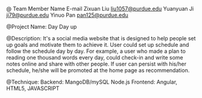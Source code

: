 @ Team Member
	Name			E-mail
	Zixuan Liu		liu1057@purdue.edu
	Yuanyuan Ji		ji79@purdue.edu
	Yinuo Pan		pan125@purdue.edu


@Project Name: Day Day up

@Description: It's a social media website that is designed to help people set up goals and motivate them to achieve it. User could set up schedule and follow the schedule day by day. For example, a user who made a plan to reading one thousand words every day, could check-in and write some notes online and share with other people. If user can persist with his/her schedule, he/she will be promoted at the home page as recommendation.

@Technique:
	Backend: MangoDB/mySQL Node.js
	Frontend: Angular, HTML5, JAVASCRIPT

